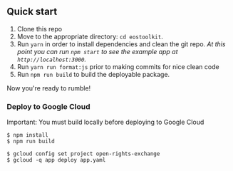 ## Quick start

1.  Clone this repo
2.  Move to the appropriate directory: `cd eostoolkit`.<br />
3.  Run `yarn` in order to install dependencies and clean the git repo.
    _At this point you can run `npm start` to see the example app at `http://localhost:3000`._
4.  Run `yarn run format:js` prior to making commits for nice clean code    
5.  Run `npm run build` to build the deployable package.

Now you're ready to rumble!


### Deploy to Google Cloud

Important: You must build locally before deploying to Google Cloud

```
$ npm install
$ npm run build

$ gcloud config set project open-rights-exchange
$ gcloud -q app deploy app.yaml
```

